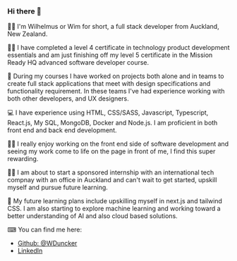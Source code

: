 ### Hi there 👋

🙋‍♂️ I'm Wilhelmus or Wim for short, a full stack developer from Auckland, New Zealand.

👨‍🎓 I have completed a level 4 certificate in technology product development essentials and am just finishing off my level 5 certificate in the Mission Ready HQ advanced software developer course.

👥 During my courses I have worked on projects both alone and in teams to create full stack applications that meet with design specifications and functionality requirement.
    In these teams I've had experience working with both other developers, and UX designers. 

💻 I have experience using HTML, CSS/SASS, Javascript, Typescript, React.js, My SQL, MongoDB, Docker and Node.js. I am proficient in both front end and back end development.

🧙‍♂️ I really enjoy working on the front end side of software development and seeing my work come to life on the page in front of me, I find this super rewarding.

👨‍🏫 I am about to start a sponsored internship with an international tech compnay with an office in Auckland and can't wait to get started, upskill myself and pursue future learning.

📖 My future learning plans include upskilling myself in next.js and tailwind CSS. I am also starting to explore machine learning and working toward a better understanding of AI and also cloud based solutions.

⌨ You can find me here:

* [Github: @WDuncker](https://github.com/WDuncker)
* [LinkedIn](https://www.linkedin.com/in/wilhelmus-duncker-66b9b1272/)
